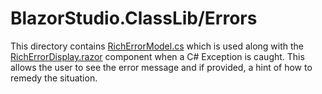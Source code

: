 ﻿# BlazorStudio.ClassLib/Errors

This directory contains [RichErrorModel.cs](/BlazorStudio.ClassLib/Errors/RichErrorModel.cs) which is used along with
the [RichErrorDisplay.razor](/BlazorStudio.RazorLib/Errors/RichErrorDisplay.razor) component when a C# Exception is
caught. This allows the user to see the error message and if provided, a hint of how to remedy the situation.